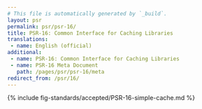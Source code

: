 ```yaml
---
# This file is automatically generated by `_build`.
layout: psr
permalink: psr/psr-16/
title: PSR-16: Common Interface for Caching Libraries
translations:
 - name: English (official)
additional:
 - name: PSR-16: Common Interface for Caching Libraries
 - name: PSR-16 Meta Document
   path: /pages/psr/psr-16/meta
redirect_from: /psr/16/
---
```


{% include fig-standards/accepted/PSR-16-simple-cache.md %}